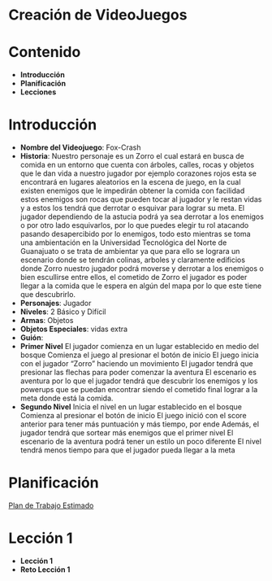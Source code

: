 # Creación de VideoJuegos

# Contenido
* **Introducción**
* **Planificación**
* **Lecciones**

# Introducción
- **Nombre del Videojuego**: Fox-Crash
- **Historia**: Nuestro personaje es un Zorro el cual estará en busca de comida en un entorno que cuenta
con árboles, calles, rocas y objetos que le dan vida a nuestro jugador por ejemplo corazones rojos esta
se encontrará en lugares aleatorios en la escena de juego, en la cual existen enemigos que le impedirán
obtener la comida con facilidad estos enemigos son rocas que pueden tocar al jugador y le restan vidas
y a estos los tendrá que derrotar o esquivar para lograr su meta.
El jugador dependiendo de la astucia podrá ya sea derrotar a los enemigos o por otro lado esquivarlos,
por lo que puedes elegir tu rol atacando pasando desapercibido por lo enemigos, todo esto mientras se
toma una ambientación en la Universidad Tecnológica del Norte de Guanajuato o se trata de ambientar
ya que para ello se lograra un escenario donde se tendrán colinas, arboles y claramente edificios donde
Zorro nuestro jugador podrá moverse y derrotar a los enemigos o bien escullirse entre ellos, el cometido
de Zorro el jugador es poder llegar a la comida que le espera en algún del mapa por lo que este tiene
que descubrirlo.
- **Personajes**: Jugador
- **Niveles**: 2 Básico y Difícil
- **Armas**: Objetos
- **Objetos Especiales**: vidas extra
- **Guión**:
-   **Primer Nivel**
El jugador comienza en un lugar establecido en medio del bosque
Comienza el juego al presionar el botón de inicio
El juego inicia con el jugador “Zorro” haciendo un movimiento
El jugador tendrá que presionar las flechas para poder comenzar la aventura
El escenario es aventura por lo que el jugador tendrá que descubrir los enemigos y los powerups que se
puedan encontrar siendo el cometido final lograr a la meta donde está la comida.
-    **Segundo Nivel**
Inicia el nivel en un lugar establecido en el bosque
Comienza al presionar el botón de inicio
El juego inició con el score anterior para tener más puntuación y más tiempo, por ende
Además, el jugador tendrá que sortear más enemigos que el primer nivel
El escenario de la aventura podrá tener un estilo un poco diferente
El nivel tendrá menos tiempo para que el jugador pueda llegar a la meta
# Planificación
[Plan de Trabajo Estimado](https://www.canva.com/design/DAFu7rthFQE/view)
# Lección 1
- **Lección 1**
- **Reto Lección 1**

